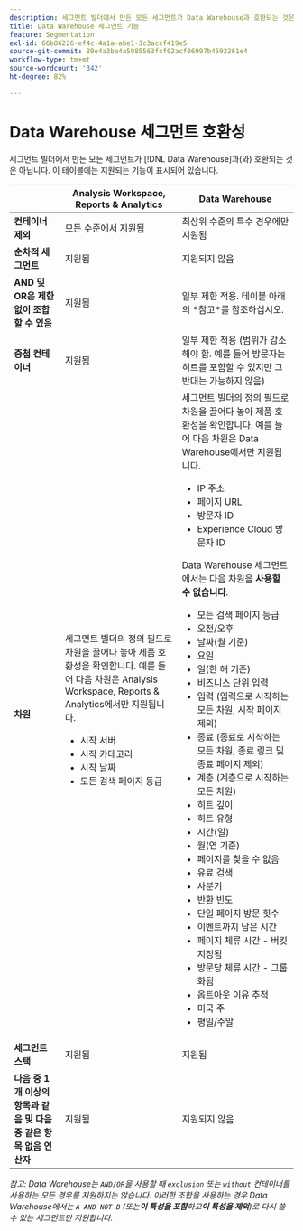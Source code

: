 ```yaml
---
description: 세그먼트 빌더에서 만든 모든 세그먼트가 Data Warehouse과 호환되는 것은 아닙니다. 이 테이블에는 지원되는 기능이 표시되어 있습니다.
title: Data Warehouse 세그먼트 기능
feature: Segmentation
exl-id: 66b86226-ef4c-4a1a-abe1-3c3accf419e5
source-git-commit: 80e4a3ba4a5985563fcf02acf06997b4592261e4
workflow-type: tm+mt
source-wordcount: '342'
ht-degree: 82%

---
```


# Data Warehouse 세그먼트 호환성

세그먼트 빌더에서 만든 모든 세그먼트가 [!DNL Data Warehouse]과(와) 호환되는 것은 아닙니다. 이 테이블에는 지원되는 기능이 표시되어 있습니다.

<table> 
 <thead> 
  <tr> 
   <th> </th> 
   <th> Analysis Workspace, Reports &amp; Analytics </th> 
   <th> Data Warehouse </th> 
  </tr> 
 </thead>
 <tbody> 
  <tr> 
   <td > <b>컨테이너 제외</b> </td> 
   <td> 모든 수준에서 지원됨 </td> 
   <td> 최상위 수준의 특수 경우에만 지원됨 </td> 
  </tr> 
  <tr> 
   <td> <b>순차적 세그먼트</b> </td> 
   <td> 지원됨 </td> 
   <td> 지원되지 않음 </td> 
  </tr> 
  <tr> 
   <td> <b>AND 및 OR은 제한없이 조합할 수 있음</b> </td> 
   <td> 지원됨 </td> 
   <td> 일부 제한 적용. 테이블 아래의 *참고*를 참조하십시오. </td> 
  </tr> 
  <tr> 
   <td> <b>중첩 컨테이너</b> </td> 
   <td> 지원됨 </td> 
   <td> 일부 제한 적용 (범위가 감소해야 함. 예를 들어 방문자는 히트를 포함할 수 있지만 그 반대는 가능하지 않음) </td> 
  </tr> 
  <tr> 
   <td> <b>차원</b> </td> 
   <td>세그먼트 빌더의 <span class="uicontrol"> 정의</span> 필드로 차원을 끌어다 놓아 제품 호환성을 확인합니다. 예를 들어 다음 차원은 Analysis Workspace, Reports &amp; Analytics에서만 지원됩니다. 
    <ul> 
     <li>시작 서버 </li> 
     <li>시작 카테고리 </li> 
     <li>시작 날짜 </li> 
     <li>모든 검색 페이지 등급 </li> 
    </ul> </td> 
   <td> 세그먼트 빌더의 <span class="uicontrol"> 정의</span> 필드로 차원을 끌어다 놓아 제품 호환성을 확인합니다. 예를 들어 다음 차원은 Data Warehouse에서만 지원됩니다. 
    <ul> 
     <li>IP 주소 </li> 
     <li>페이지 URL </li> 
     <li>방문자 ID </li> 
     <li>Experience Cloud 방문자 ID </li> 
    </ul> <p>Data Warehouse 세그먼트에서는 다음 차원을 <b>사용할 수 없습니다</b>. </p> 
    <ul> 
     <li>모든 검색 페이지 등급 </li> 
     <li>오전/오후 </li> 
     <li>날짜(월 기준) </li> 
     <li>요일 </li> 
     <li>일(한 해 기준) </li> 
     <li>비즈니스 단위 입력 </li> 
     <li>입력 (입력으로 시작하는 모든 차원, 시작 페이지 제외) </li> 
     <li>종료 (종료로 시작하는 모든 차원, 종료 링크 및 종료 페이지 제외) </li> 
     <li>계층 (계층으로 시작하는 모든 차원) </li> 
     <li>히트 깊이 </li> 
     <li>히트 유형 </li> 
     <li>시간(일) </li> 
     <li>월(연 기준) </li> 
     <li>페이지를 찾을 수 없음 </li> 
     <li>유료 검색 </li> 
     <li>사분기 </li> 
     <li>반환 빈도 </li> 
     <li>단일 페이지 방문 횟수 </li> 
     <li>이벤트까지 남은 시간 </li> 
     <li>페이지 체류 시간 - 버킷 지정됨 </li> 
     <li>방문당 체류 시간 - 그룹화됨 </li> 
     <li>옵트아웃 이유 추적 </li> 
     <li>미국 주 </li> 
     <li>평일/주말 </li> 
    </ul> </td> 
  </tr> 
  <tr> 
   <td> <b>세그먼트 스택</b> </td> 
   <td> 지원됨 </td> 
   <td> 지원됨 </td> 
  </tr>
  <tr>
    <td><b>다음 중 1개 이상의 항목과 같음 및 다음 중 같은 항목 없음 연산자</b></td>
    <td>지원됨</td>
    <td>지원되지 않음</td>
  </tr>
 </tbody> 
</table>

*참고: Data Warehouse는 `AND/OR`을 사용할 때 `exclusion` 또는 `without` 컨테이너를 사용하는 모든 경우를 지원하지는 않습니다. 이러한 조합을 사용하는 경우 Data Warehouse에서는 `A AND NOT B` (또는&#x200B;**이 특성을 포함**&#x200B;하고&#x200B;**이 특성을 제외**)로 다시 쓸 수 있는 세그먼트만 지원합니다.*
